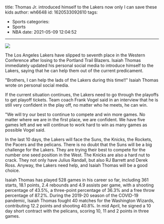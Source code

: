 title: Thomas Jr. introduced himself to the Lakers  now only I can save these kids
author: wh6648
id: 1620533092610
tags: 
- Sports
categories: 
- Sports
- NBA
date: 2021-05-09 12:04:52
---
![](https://p3.itc.cn/q_70/images01/20210509/fe11305a10b44c9c870840f7919bb16b.jpeg)


The Los Angeles Lakers have slipped to seventh place in the Western Conference after losing to the Portland Trail Blazers. Isaiah Thomas immediately updated his personal social media to introduce himself to the Lakers, saying that he can help them out of the current predicament.

"Brothers, I can help the lads of the Lakers during this time!!" Isaiah Thomas wrote on personal social media.

If the current situation continues, the Lakers need to go through the playoffs to get playoff tickets. Team coach Frank Vogel said in an interview that he is still very confident in the play off, no matter who he meets, he can win.

"We will try our best to continue to compete and win more games. No matter where we are in the first place, we are confident. We have five games left and we will continue to work hard to win as many games as possible Vogel said.

In the last 10 days, the Lakers will face the Suns, the Knicks, the Rockets, the Pacers and the pelicans. There is no doubt that the Suns will be a big challenge for the Lakers. They are trying their best to compete for the number one seed position in the West. The Knicks are also a hard nut to crack. They not only have Julius Randall, but also RJ Barrett and Derek Ross. Anyway, the Lakers need help, and Isaiah Thomas will be a good choice.

Isaiah Thomas has played 528 games in his career so far, including 361 starts, 18.1 points, 2.4 rebounds and 4.9 assists per game, with a shooting percentage of 43.5%, a three-point percentage of 36.3% and a free throw percentage of 87.2%. During the 2019-20 season of the COVID-19 pandemic, Isaiah Thomas fought 40 matches for the Washington Wizards, contributing 12.2 points and shooting 40.8%. In mid April, he signed a 10 day short contract with the pelicans, scoring 10, 11 and 2 points in three games.

